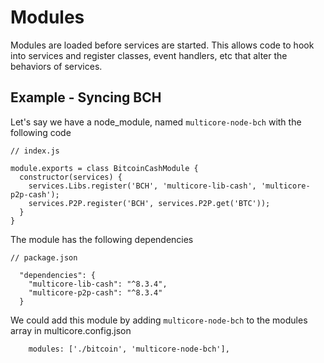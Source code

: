 # Modules
Modules are loaded before services are started. This allows code to hook into services and register classes, event handlers, etc that alter the behaviors of services.

## Example - Syncing BCH
Let's say we have a node_module, named `multicore-node-bch` with the following code

```
// index.js

module.exports = class BitcoinCashModule {
  constructor(services) {
    services.Libs.register('BCH', 'multicore-lib-cash', 'multicore-p2p-cash');
    services.P2P.register('BCH', services.P2P.get('BTC'));
  }
}
```

The module has the following dependencies
```
// package.json

  "dependencies": {
    "multicore-lib-cash": "^8.3.4",
    "multicore-p2p-cash": "^8.3.4"
  }

```

We could add this module by adding `multicore-node-bch` to the modules array in multicore.config.json

```
    modules: ['./bitcoin', 'multicore-node-bch'],
```
